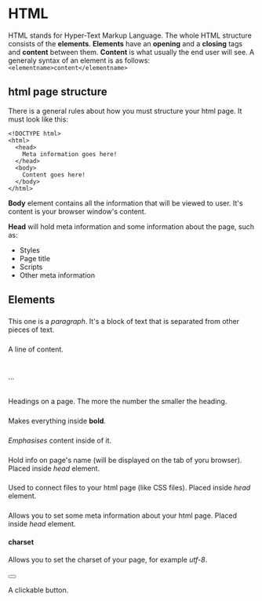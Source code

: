 # HTML

HTML stands for Hyper-Text Markup Language. The whole HTML structure consists of the __elements__. __Elements__ have an __opening__ and a __closing__ tags and __content__ between them. __Content__ is what usually the end user will see. A generaly syntax of an element is as follows: `<elementname>content</elementname>`

## html page structure
There is a general rules about how you must structure your html page. It must look like this:
```
<!DOCTYPE html>
<html>
  <head>
    Meta information goes here!
  </head>
  <body>
    Content goes here!
  </body>
</html>
```
__Body__ element contains all the information that will be viewed to user. It's content is your browser window's content.

__Head__ will hold meta information and some information about the page, such as:
- Styles
- Page title
- Scripts
- Other meta information

## Elements

### <p></p>
This one is a _paragraph_. It's a block of text that is separated from other pieces of text. 

### <span></span>
A line of content.

### <h1></h1> ... <h6></h6>
Headings on a page. The more the number the smaller the heading.

### <b></b>
Makes everything inside __bold__.

### <em></em>
_Emphasises_ content inside of it.

### <title></title>
Hold info on page's name (will be displayed on the tab of yoru browser). Placed inside _head_ element.

### <link></link>
Used to connect files to your html page (like CSS files). Placed inside _head_ element.

### <meta>
Allows you to set some meta information about your html page. Placed inside _head_ element.

#### charset
Allows you to set the charset of your page, for example _utf-8_. 

### <button></button>
A clickable button.